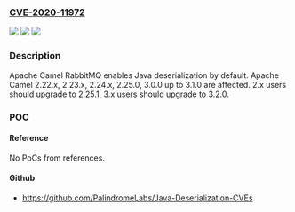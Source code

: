### [CVE-2020-11972](https://cve.mitre.org/cgi-bin/cvename.cgi?name=CVE-2020-11972)
![](https://img.shields.io/static/v1?label=Product&message=Apache%20Camel&color=blue)
![](https://img.shields.io/static/v1?label=Version&message=n%2Fa&color=blue)
![](https://img.shields.io/static/v1?label=Vulnerability&message=Java%20deserialization&color=brighgreen)

### Description

Apache Camel RabbitMQ enables Java deserialization by default. Apache Camel 2.22.x, 2.23.x, 2.24.x, 2.25.0, 3.0.0 up to 3.1.0 are affected. 2.x users should upgrade to 2.25.1, 3.x users should upgrade to 3.2.0.

### POC

#### Reference
No PoCs from references.

#### Github
- https://github.com/PalindromeLabs/Java-Deserialization-CVEs

